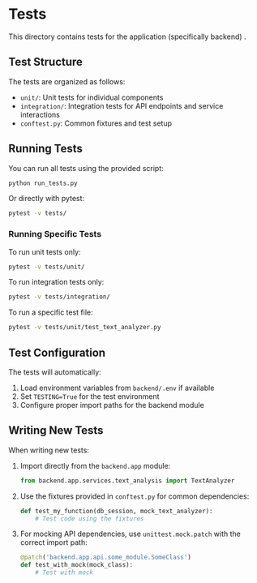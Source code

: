 # Tests

This directory contains tests for the application (specifically backend) .

## Test Structure

The tests are organized as follows:

- `unit/`: Unit tests for individual components
- `integration/`: Integration tests for API endpoints and service interactions
- `conftest.py`: Common fixtures and test setup

## Running Tests

You can run all tests using the provided script:

```bash
python run_tests.py
```

Or directly with pytest:

```bash
pytest -v tests/
```

### Running Specific Tests

To run unit tests only:

```bash
pytest -v tests/unit/
```

To run integration tests only:

```bash
pytest -v tests/integration/
```

To run a specific test file:

```bash
pytest -v tests/unit/test_text_analyzer.py
```

## Test Configuration

The tests will automatically:

1. Load environment variables from `backend/.env` if available
2. Set `TESTING=True` for the test environment
3. Configure proper import paths for the backend module

## Writing New Tests

When writing new tests:

1. Import directly from the `backend.app` module:

   ```python
   from backend.app.services.text_analysis import TextAnalyzer
   ```

2. Use the fixtures provided in `conftest.py` for common dependencies:

   ```python
   def test_my_function(db_session, mock_text_analyzer):
       # Test code using the fixtures
   ```

3. For mocking API dependencies, use `unittest.mock.patch` with the correct import path:

   ```python
   @patch('backend.app.api.some_module.SomeClass')
   def test_with_mock(mock_class):
       # Test with mock
   ``` 